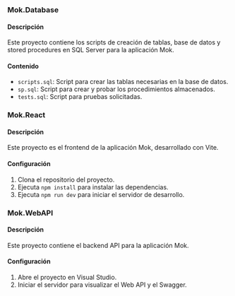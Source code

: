 ### Mok.Database

#### Descripción
Este proyecto contiene los scripts de creación de tablas, base de datos y stored procedures en SQL Server para la aplicación Mok.

#### Contenido
- `scripts.sql`: Script para crear las tablas necesarias en la base de datos.
- `sp.sql`: Script para crear y probar los procedimientos almacenados.
- `tests.sql`: Script para pruebas solicitadas.

### Mok.React

#### Descripción
Este proyecto es el frontend de la aplicación Mok, desarrollado con Vite.

#### Configuración
1. Clona el repositorio del proyecto.
2. Ejecuta `npm install` para instalar las dependencias.
3. Ejecuta `npm run dev` para iniciar el servidor de desarrollo.

### Mok.WebAPI

#### Descripción
Este proyecto contiene el backend API para la aplicación Mok.

#### Configuración
1. Abre el proyecto en Visual Studio.
2. Iniciar el servidor para visualizar el Web API y el Swagger.
